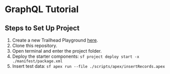 # GraphQL Tutorial

## Steps to Set Up Project

1. Create a new Trailhead Playground [here](https://trailhead.salesforce.com/users/profiles/orgs).
2. Clone this repository.
3. Open terminal and enter the project folder.
4. Deploy the starter components: ```sf project deploy start -x ./manifest/package.xml```
5. Insert test data: ```sf apex run --file ./scripts/apex/insertRecords.apex```